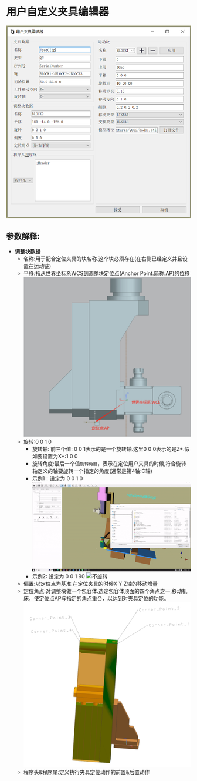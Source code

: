 # 用户自定义夹具编辑器

![用户夹具编辑界面](../../image/machine/userFixtureEditor/用户夹具编辑界面.png)

## 参数解释:
- **调整块数据**
  - 名称:用于配合定位夹具的块名称.这个块必须存在(在右侧已经定义并且设置在运动链)
  - 平移:指从世界坐标系WCS到调整块定位点(Anchor Point.简称:AP)的位移  
    ![定位点](../../image/machine/userFixtureEditor/世界坐标系到定位点.png)
  - 旋转:0 0 1 0
    - 旋转轴: 前三个值: 0 0 1表示的是一个旋转轴.这里0 0 0表示的是Z+.假如要设置为X+:1 0 0
    - 旋转角度:最后一个值`旋转角度`，表示在定位用户夹具的时候,符合旋转轴定义的轴要旋转一个指定的角度(通常是第4轴:C轴)
    - 示例1：设定为 0 0 1 0
      ![不旋转](../../image/machine/userFixtureEditor/夹具-不旋转.gif)
    - 示例2: 设定为 0 0 1 90
      ![不旋转](../../image/machine/userFixtureEditor/强制第4轴旋转90.gif)
  - 偏置:以定位点为基准 在定位夹具的时候X Y Z轴的移动增量
  - 定位角点:对调整块做一个包容体.选定包容体顶面的四个角点之一,移动机床，使定位点AP与指定的角点重合，以达到对夹具定位的功能。
    ![角点](../../image/machine/userFixtureEditor/角点.png)
  - 程序头&程序尾:定义执行夹具定位动作的前置&后置动作
